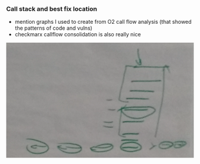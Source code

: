 ### Call stack and best fix location

- mention graphs I used to create from O2 call flow analysis (that showed the patterns of code and vulns)
- checkmarx callflow consolidation is also really nice

![](images/Call-stack-and-best-fix-location.png)
